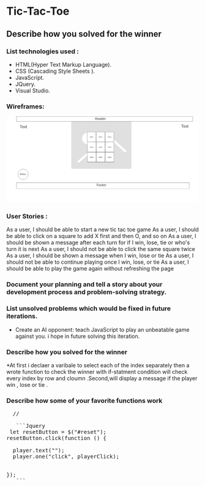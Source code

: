 # Tic-Tac-Toe

## Describe how you solved for the winner

### List technologies used :
* HTML(Hyper Text Markup Language).
* CSS (Cascading Style Sheets ).
* JavaScript.
* JQuery.
* Visual Studio.



### Wireframes:
![wireframe](tic-tac-toe.png)
###  User Stories :
As a user, I should be able to start a new tic tac toe game
As a user, I should be able to click on a square to add X first and then O, and so on
As a user, I should be shown a message after each turn for if I win, lose, tie or who's turn it is next
As a user, I should not be able to click the same square twice
As a user, I should be shown a message when I win, lose or tie
As a user, I should not be able to continue playing once I win, lose, or tie
As a user, I should be able to play the game again without refreshing the page
### Document your planning and tell a story about your development process and problem-solving strategy.


### List unsolved problems which would be fixed in future iterations.
* Create an AI opponent: teach JavaScript to play an unbeatable game against you.
 i hope in future solving this iteration.


### Describe how you solved for the winner
*At first i declaer a varibale to select each of the index separately then a wrote  function to check the  winner with if-statment condition will check every index by row and cloumn .Second,will display a message if the player win , lose or tie . 

### Describe how some of your favorite functions work
  <pre>
  // 

   ```Jquery
 let resetButton = $("#reset");
resetButton.click(function () {

  player.text("");
  player.one("click", playerClick);


});
   ```
   </pre>




